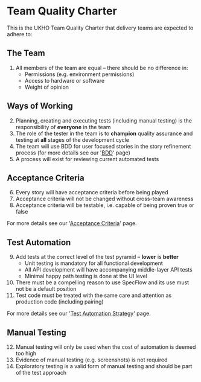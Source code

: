 # Team Quality Charter

This is the UKHO Team Quality Charter that delivery teams are expected to adhere to:

## The Team

1) All members of the team are equal – there should be no difference in:   
    - Permissions (e.g. environment permissions)
    - Access to hardware or software
    - Weight of opinion

## Ways of Working

2) Planning, creating and executing tests (including manual testing) is the responsibility of **everyone** in the team
3) The role of the tester in the team is to **champion** quality assurance and testing at **all** stages of the development cycle
4) The team will use BDD for user focused stories in the story refinement process (for more details see our '[BDD](bdd.md)' page)
5) A process will exist for reviewing current automated tests

## Acceptance Criteria

6) Every story will have acceptance criteria before being played
7) Acceptance criteria will not be changed without cross-team awareness
8) Acceptance criteria will be testable, i.e. capable of being proven true or false

For more details see our '[Acceptance Criteria](acceptance-criteria.md)' page.

## Test Automation

9) Add tests at the correct level of the test pyramid – **lower** is **better**
    - Unit testing is mandatory for all functional development
    - All API development will have accompanying middle-layer API tests
    - Minimal happy path testing is done at the UI level
10) There must be a compelling reason to use SpecFlow and its use must not be a default position
11) Test code must be treated with the same care and attention as production code (including pairing)
 
For more details see our '[Test Automation Strategy](test-automation-strategy.md)' page.

## Manual Testing
 
12) Manual testing will only be used when the cost of automation is deemed too high
13) Evidence of manual testing (e.g. screenshots) is not required
14) Exploratory testing is a valid form of manual testing and should be part of the test approach
